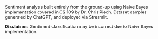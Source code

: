 Sentiment analysis built entirely from the ground-up using Naive Bayes implementation covered in CS 109 by Dr. Chris Piech. Dataset samples generated by ChatGPT, and deployed via Streamlit.

**Disclaimer:** Sentiment classification may be incorrect due to Naive Bayes implementation.
